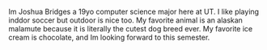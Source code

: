 Im Joshua Bridges a 19yo computer science major here at UT. I like playing inddor soccer but outdoor is nice too.
My favorite animal is an alaskan malamute because it is literally the cutest dog breed ever. My favorite ice cream
is chocolate, and Im looking forward to this semester.
